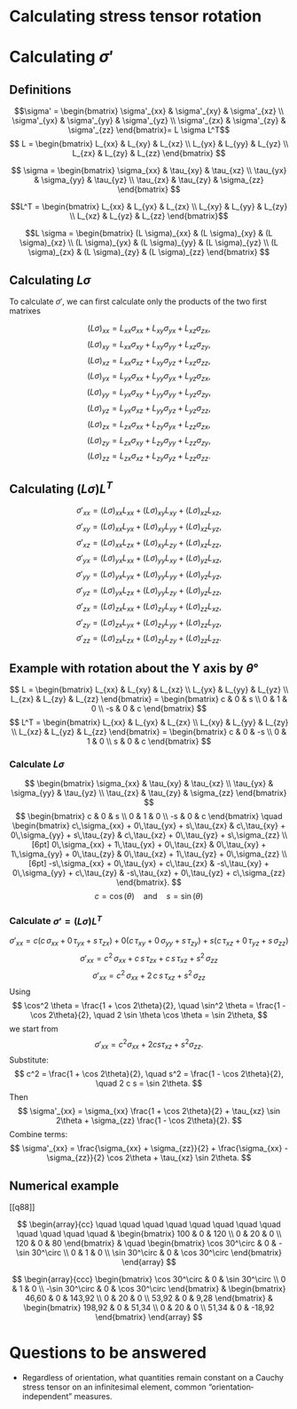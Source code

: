 # Calculating stress tensor rotation	
# Calculating  $\sigma'$
## Definitions
$$\sigma' =
\begin{bmatrix}
\sigma'_{xx} & \sigma'_{xy} & \sigma'_{xz} \\
\sigma'_{yx} & \sigma'_{yy} & \sigma'_{yz} \\
\sigma'_{zx} & \sigma'_{zy} & \sigma'_{zz}
\end{bmatrix}= L \sigma L^T$$ 
$$
L =
\begin{bmatrix}
L_{xx} & L_{xy} & L_{xz} \\
L_{yx} & L_{yy} & L_{yz} \\
L_{zx} & L_{zy} & L_{zz}
\end{bmatrix}
$$

$$
\sigma =
\begin{bmatrix}
\sigma_{xx} & \tau_{xy} & \tau_{xz} \\
\tau_{yx} & \sigma_{yy} & \tau_{yz} \\
\tau_{zx} & \tau_{zy} & \sigma_{zz}
\end{bmatrix}
$$

$$L^T =
\begin{bmatrix}
L_{xx} & L_{yx} & L_{zx} \\
L_{xy} & L_{yy} & L_{zy} \\
L_{xz} & L_{yz} & L_{zz}
\end{bmatrix}$$

$$L \sigma = 
\begin{bmatrix}
(L \sigma)_{xx} & (L \sigma)_{xy} & (L \sigma)_{xz} \\
(L \sigma)_{yx} & (L \sigma)_{yy} & (L \sigma)_{yz} \\
(L \sigma)_{zx} & (L \sigma)_{zy} & (L \sigma)_{zz}
\end{bmatrix}
$$


## Calculating $L \sigma$
To calculate $\sigma'$, we can first calculate only the products of the two first matrixes

$$
(L\sigma)_{xx} = L_{xx} \sigma_{xx} + L_{xy} \sigma_{yx} + L_{xz} \sigma_{zx},
$$
$$
(L\sigma)_{xy} = L_{xx} \sigma_{xy} + L_{xy} \sigma_{yy} + L_{xz} \sigma_{zy},
$$
$$
(L\sigma)_{xz} = L_{xx} \sigma_{xz} + L_{xy} \sigma_{yz} + L_{xz} \sigma_{zz},
$$
$$
(L\sigma)_{yx} = L_{yx} \sigma_{xx} + L_{yy} \sigma_{yx} + L_{yz} \sigma_{zx},
$$
$$
(L\sigma)_{yy} = L_{yx} \sigma_{xy} + L_{yy} \sigma_{yy} + L_{yz} \sigma_{zy},
$$
$$
(L\sigma)_{yz} = L_{yx} \sigma_{xz} + L_{yy} \sigma_{yz} + L_{yz} \sigma_{zz},
$$
$$
(L\sigma)_{zx} = L_{zx} \sigma_{xx} + L_{zy} \sigma_{yx} + L_{zz} \sigma_{zx},
$$
$$
(L\sigma)_{zy} = L_{zx} \sigma_{xy} + L_{zy} \sigma_{yy} + L_{zz} \sigma_{zy},
$$
$$
(L\sigma)_{zz} = L_{zx} \sigma_{xz} + L_{zy} \sigma_{yz} + L_{zz} \sigma_{zz}.
$$

## Calculating $(L \sigma) L^T$
$$
\sigma'_{xx} = (L\sigma)_{xx} L_{xx} + (L\sigma)_{xy} L_{xy} + (L\sigma)_{xz} L_{xz},
$$
$$
\sigma'_{xy} = (L\sigma)_{xx} L_{yx} + (L\sigma)_{xy} L_{yy} + (L\sigma)_{xz} L_{yz},
$$
$$
\sigma'_{xz} = (L\sigma)_{xx} L_{zx} + (L\sigma)_{xy} L_{zy} + (L\sigma)_{xz} L_{zz},
$$
$$
\sigma'_{yx} = (L\sigma)_{yx} L_{xx} + (L\sigma)_{yy} L_{xy} + (L\sigma)_{yz} L_{xz},
$$
$$
\sigma'_{yy} = (L\sigma)_{yx} L_{yx} + (L\sigma)_{yy} L_{yy} + (L\sigma)_{yz} L_{yz},
$$
$$
\sigma'_{yz} = (L\sigma)_{yx} L_{zx} + (L\sigma)_{yy} L_{zy} + (L\sigma)_{yz} L_{zz},
$$
$$
\sigma'_{zx} = (L\sigma)_{zx} L_{xx} + (L\sigma)_{zy} L_{xy} + (L\sigma)_{zz} L_{xz},
$$
$$
\sigma'_{zy} = (L\sigma)_{zx} L_{yx} + (L\sigma)_{zy} L_{yy} + (L\sigma)_{zz} L_{yz},
$$
$$
\sigma'_{zz} = (L\sigma)_{zx} L_{zx} + (L\sigma)_{zy} L_{zy} + (L\sigma)_{zz} L_{zz}.
$$


## Example with rotation about the Y axis by $\theta°$

$$
L =
\begin{bmatrix}
L_{xx} & L_{xy} & L_{xz} \\
L_{yx} & L_{yy} & L_{yz} \\
L_{zx} & L_{zy} & L_{zz}
\end{bmatrix} =
\begin{bmatrix}
c & 0 & s \\
0 & 1 & 0 \\
-s & 0 & c
\end{bmatrix}
$$
$$
L^T =
\begin{bmatrix}
L_{xx} & L_{yx} & L_{zx} \\
L_{xy} & L_{yy} & L_{zy} \\
L_{xz} & L_{yz} & L_{zz}
\end{bmatrix} =
\begin{bmatrix}
c & 0 & -s \\
0 & 1 & 0 \\
s & 0 & c
\end{bmatrix}
$$



### Calculate $L \sigma$
$$
\begin{bmatrix}
\sigma_{xx} & \tau_{xy} & \tau_{xz} \\
\tau_{yx} & \sigma_{yy} & \tau_{yz} \\
\tau_{zx} & \tau_{zy} & \sigma_{zz}
\end{bmatrix}
$$
$$
\begin{bmatrix}
c & 0 & s \\
0 & 1 & 0 \\
-s & 0 & c
\end{bmatrix}
\quad
\begin{bmatrix}
c\,\sigma_{xx} + 0\,\tau_{yx} + s\,\tau_{zx} 
& c\,\tau_{xy} + 0\,\sigma_{yy} + s\,\tau_{zy} 
& c\,\tau_{xz} + 0\,\tau_{yz} + s\,\sigma_{zz} \\[6pt]
0\,\sigma_{xx} + 1\,\tau_{yx} + 0\,\tau_{zx} 
& 0\,\tau_{xy} + 1\,\sigma_{yy} + 0\,\tau_{zy} 
& 0\,\tau_{xz} + 1\,\tau_{yz} + 0\,\sigma_{zz} \\[6pt]
 -s\,\sigma_{xx} + 0\,\tau_{yx} + c\,\tau_{zx} 
& -s\,\tau_{xy} + 0\,\sigma_{yy} + c\,\tau_{zy} 
& -s\,\tau_{xz} + 0\,\tau_{yz} + c\,\sigma_{zz}
\end{bmatrix}.
$$
$$c = \cos(\theta) \quad \text{and} \quad s = \sin(\theta)$$
### Calculate $\sigma' = (L \sigma) L^T$

$$
\sigma'_{xx} = c(c\,\sigma_{xx} + 0\,\tau_{yx} + s\,\tau_{zx}) \;+\; 0(c\,\tau_{xy} + 0\,\sigma_{yy} + s\,\tau_{zy}) \;+\; s(c\,\tau_{xz} + 0\,\tau_{yz} + s\,\sigma_{zz})
$$
$$\sigma'_{xx} =c^2\,\sigma_{xx} \;+\; c\,s\,\tau_{zx} \;+\; c\,s\,\tau_{xz} \;+\; s^2\,\sigma_{zz}$$
$$\sigma'_{xx} =c^2\,\sigma_{xx} \;+\; 2\, c\,s\,\tau_{xz} \;+\; s^2\,\sigma_{zz}$$
Using
$$
\cos^2 \theta = \frac{1 + \cos 2\theta}{2}, \quad \sin^2 \theta = \frac{1 - \cos 2\theta}{2}, \quad 2 \sin \theta \cos \theta = \sin 2\theta,
$$
we start from
$$
\sigma'_{xx} = c^2 \sigma_{xx} + 2 c s \tau_{xz} + s^2 \sigma_{zz}.
$$
Substitute:
$$
c^2 = \frac{1 + \cos 2\theta}{2}, \quad s^2 = \frac{1 - \cos 2\theta}{2}, \quad 2 c s = \sin 2\theta.
$$
Then
$$
\sigma'_{xx} = \sigma_{xx} \frac{1 + \cos 2\theta}{2} + \tau_{xz} \sin 2\theta + \sigma_{zz} \frac{1 - \cos 2\theta}{2}.
$$
Combine terms:
$$
\sigma'_{xx} = \frac{\sigma_{xx} + \sigma_{zz}}{2} + \frac{\sigma_{xx} - \sigma_{zz}}{2} \cos 2\theta + \tau_{xz} \sin 2\theta.
$$
















## Numerical example
[[q88]]



$$
\begin{array}{cc}
\quad \quad \quad \quad \quad \quad \quad \quad \quad \quad \quad \quad
&
\begin{bmatrix}
100 & 0 & 120 \\
0 & 20 & 0 \\
120 & 0 & 80
\end{bmatrix}
&
\quad
\begin{bmatrix}
\cos 30^\circ & 0 & -\sin 30^\circ \\
0 & 1 & 0 \\
\sin 30^\circ & 0 & \cos 30^\circ
\end{bmatrix}
\end{array}
$$

$$
\begin{array}{ccc}
\begin{bmatrix}
\cos 30^\circ & 0 & \sin 30^\circ \\
0 & 1 & 0 \\
-\sin 30^\circ & 0 & \cos 30^\circ
\end{bmatrix}
&
\begin{bmatrix}
46,60 & 0 & 143,92 \\
0 & 20 & 0 \\
53,92 & 0 & 9,28
\end{bmatrix}
&
\begin{bmatrix}
198,92 & 0 & 51,34 \\
0 & 20 & 0 \\
51,34 & 0 & -18,92
\end{bmatrix}
\end{array}
$$




# Questions to be answered
- Regardless of orientation, what quantities remain constant on a Cauchy stress tensor on an infinitesimal element, common “orientation‐independent” measures.